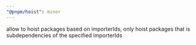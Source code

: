 ```yaml
---
"@pnpm/hoist": minor
---
```


allow to hoist packages based on importerIds, only hoist packages that is subdependencies of the specified importerIds
